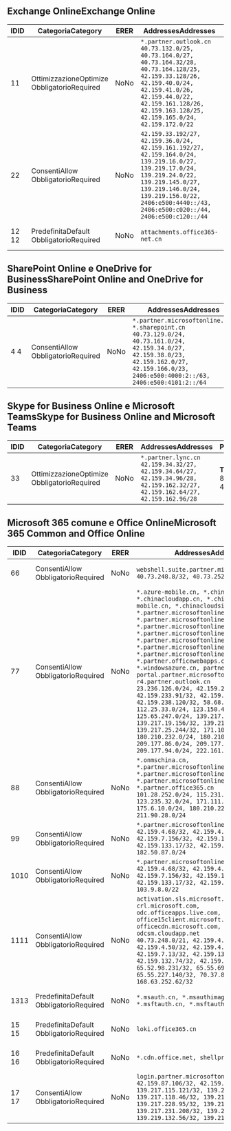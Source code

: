 <!--THIS FILE IS AUTOMATICALLY GENERATED. MANUAL CHANGES WILL BE OVERWRITTEN.-->
<!--Please contact the Office 365 Endpoints team with any questions.-->
<!--China endpoints version 2020070800-->
<!--File generated 2020-08-07 14:00:34.4577-->

## <a name="exchange-online"></a><span data-ttu-id="ce0c1-101">Exchange Online</span><span class="sxs-lookup"><span data-stu-id="ce0c1-101">Exchange Online</span></span>

<span data-ttu-id="ce0c1-102">ID</span><span class="sxs-lookup"><span data-stu-id="ce0c1-102">ID</span></span> | <span data-ttu-id="ce0c1-103">Categoria</span><span class="sxs-lookup"><span data-stu-id="ce0c1-103">Category</span></span> | <span data-ttu-id="ce0c1-104">ER</span><span class="sxs-lookup"><span data-stu-id="ce0c1-104">ER</span></span> | <span data-ttu-id="ce0c1-105">Addresses</span><span class="sxs-lookup"><span data-stu-id="ce0c1-105">Addresses</span></span> | <span data-ttu-id="ce0c1-106">Porte</span><span class="sxs-lookup"><span data-stu-id="ce0c1-106">Ports</span></span>
-- | -------------------- | -- | ---------------------------------------------------------------------------------------------------------------------------------------------------------------------------------------------------------------------------------------------- | ------------------------
<span data-ttu-id="ce0c1-107">1</span><span class="sxs-lookup"><span data-stu-id="ce0c1-107">1</span></span> | <span data-ttu-id="ce0c1-108">Ottimizzazione</span><span class="sxs-lookup"><span data-stu-id="ce0c1-108">Optimize</span></span><BR><span data-ttu-id="ce0c1-109">Obbligatorio</span><span class="sxs-lookup"><span data-stu-id="ce0c1-109">Required</span></span> | <span data-ttu-id="ce0c1-110">No</span><span class="sxs-lookup"><span data-stu-id="ce0c1-110">No</span></span> | `*.partner.outlook.cn`<BR>`40.73.132.0/25, 40.73.164.0/27, 40.73.164.32/28, 40.73.164.128/25, 42.159.33.128/26, 42.159.40.0/24, 42.159.41.0/26, 42.159.44.0/22, 42.159.161.128/26, 42.159.163.128/25, 42.159.165.0/24, 42.159.172.0/22` | <span data-ttu-id="ce0c1-111">**TCP:** 443, 80</span><span class="sxs-lookup"><span data-stu-id="ce0c1-111">**TCP:** 443, 80</span></span>
<span data-ttu-id="ce0c1-112">2</span><span class="sxs-lookup"><span data-stu-id="ce0c1-112">2</span></span> | <span data-ttu-id="ce0c1-113">Consenti</span><span class="sxs-lookup"><span data-stu-id="ce0c1-113">Allow</span></span><BR><span data-ttu-id="ce0c1-114">Obbligatorio</span><span class="sxs-lookup"><span data-stu-id="ce0c1-114">Required</span></span> | <span data-ttu-id="ce0c1-115">No</span><span class="sxs-lookup"><span data-stu-id="ce0c1-115">No</span></span> | `42.159.33.192/27, 42.159.36.0/24, 42.159.161.192/27, 42.159.164.0/24, 139.219.16.0/27, 139.219.17.0/24, 139.219.24.0/22, 139.219.145.0/27, 139.219.146.0/24, 139.219.156.0/22, 2406:e500:4440::/43, 2406:e500:c020::/44, 2406:e500:c120::/44` | <span data-ttu-id="ce0c1-116">**TCP:** 25, 443, 53, 80</span><span class="sxs-lookup"><span data-stu-id="ce0c1-116">**TCP:** 25, 443, 53, 80</span></span>
<span data-ttu-id="ce0c1-117">12 </span><span class="sxs-lookup"><span data-stu-id="ce0c1-117">12</span></span> | <span data-ttu-id="ce0c1-118">Predefinita</span><span class="sxs-lookup"><span data-stu-id="ce0c1-118">Default</span></span><BR><span data-ttu-id="ce0c1-119">Obbligatorio</span><span class="sxs-lookup"><span data-stu-id="ce0c1-119">Required</span></span> | <span data-ttu-id="ce0c1-120">No</span><span class="sxs-lookup"><span data-stu-id="ce0c1-120">No</span></span> | `attachments.office365-net.cn` | <span data-ttu-id="ce0c1-121">**TCP:** 443, 80</span><span class="sxs-lookup"><span data-stu-id="ce0c1-121">**TCP:** 443, 80</span></span>

## <a name="sharepoint-online-and-onedrive-for-business"></a><span data-ttu-id="ce0c1-122">SharePoint Online e OneDrive for Business</span><span class="sxs-lookup"><span data-stu-id="ce0c1-122">SharePoint Online and OneDrive for Business</span></span>

<span data-ttu-id="ce0c1-123">ID</span><span class="sxs-lookup"><span data-stu-id="ce0c1-123">ID</span></span> | <span data-ttu-id="ce0c1-124">Categoria</span><span class="sxs-lookup"><span data-stu-id="ce0c1-124">Category</span></span> | <span data-ttu-id="ce0c1-125">ER</span><span class="sxs-lookup"><span data-stu-id="ce0c1-125">ER</span></span> | <span data-ttu-id="ce0c1-126">Addresses</span><span class="sxs-lookup"><span data-stu-id="ce0c1-126">Addresses</span></span> | <span data-ttu-id="ce0c1-127">Porte</span><span class="sxs-lookup"><span data-stu-id="ce0c1-127">Ports</span></span>
-- | ----------------- | -- | --------------------------------------------------------------------------------------------------------------------------------------------------------------------------------------------------- | ----------------
<span data-ttu-id="ce0c1-128">4 </span><span class="sxs-lookup"><span data-stu-id="ce0c1-128">4</span></span> | <span data-ttu-id="ce0c1-129">Consenti</span><span class="sxs-lookup"><span data-stu-id="ce0c1-129">Allow</span></span><BR><span data-ttu-id="ce0c1-130">Obbligatorio</span><span class="sxs-lookup"><span data-stu-id="ce0c1-130">Required</span></span> | <span data-ttu-id="ce0c1-131">No</span><span class="sxs-lookup"><span data-stu-id="ce0c1-131">No</span></span> | `*.partner.microsoftonline.cn, *.sharepoint.cn`<BR>`40.73.129.0/24, 40.73.161.0/24, 42.159.34.0/27, 42.159.38.0/23, 42.159.162.0/27, 42.159.166.0/23, 2406:e500:4000:2::/63, 2406:e500:4101:2::/64` | <span data-ttu-id="ce0c1-132">**TCP:** 443, 80</span><span class="sxs-lookup"><span data-stu-id="ce0c1-132">**TCP:** 443, 80</span></span>

## <a name="skype-for-business-online-and-microsoft-teams"></a><span data-ttu-id="ce0c1-133">Skype for Business Online e Microsoft Teams</span><span class="sxs-lookup"><span data-stu-id="ce0c1-133">Skype for Business Online and Microsoft Teams</span></span>

<span data-ttu-id="ce0c1-134">ID</span><span class="sxs-lookup"><span data-stu-id="ce0c1-134">ID</span></span> | <span data-ttu-id="ce0c1-135">Categoria</span><span class="sxs-lookup"><span data-stu-id="ce0c1-135">Category</span></span> | <span data-ttu-id="ce0c1-136">ER</span><span class="sxs-lookup"><span data-stu-id="ce0c1-136">ER</span></span> | <span data-ttu-id="ce0c1-137">Addresses</span><span class="sxs-lookup"><span data-stu-id="ce0c1-137">Addresses</span></span> | <span data-ttu-id="ce0c1-138">Porte</span><span class="sxs-lookup"><span data-stu-id="ce0c1-138">Ports</span></span>
-- | -------------------- | -- | -------------------------------------------------------------------------------------------------------------------------------- | ----------------
<span data-ttu-id="ce0c1-139">3</span><span class="sxs-lookup"><span data-stu-id="ce0c1-139">3</span></span> | <span data-ttu-id="ce0c1-140">Ottimizzazione</span><span class="sxs-lookup"><span data-stu-id="ce0c1-140">Optimize</span></span><BR><span data-ttu-id="ce0c1-141">Obbligatorio</span><span class="sxs-lookup"><span data-stu-id="ce0c1-141">Required</span></span> | <span data-ttu-id="ce0c1-142">No</span><span class="sxs-lookup"><span data-stu-id="ce0c1-142">No</span></span> | `*.partner.lync.cn`<BR>`42.159.34.32/27, 42.159.34.64/27, 42.159.34.96/28, 42.159.162.32/27, 42.159.162.64/27, 42.159.162.96/28` | <span data-ttu-id="ce0c1-143">**TCP:** 443, 80</span><span class="sxs-lookup"><span data-stu-id="ce0c1-143">**TCP:** 443, 80</span></span>

## <a name="microsoft-365-common-and-office-online"></a><span data-ttu-id="ce0c1-144">Microsoft 365 comune e Office Online</span><span class="sxs-lookup"><span data-stu-id="ce0c1-144">Microsoft 365 Common and Office Online</span></span>

<span data-ttu-id="ce0c1-145">ID</span><span class="sxs-lookup"><span data-stu-id="ce0c1-145">ID</span></span> | <span data-ttu-id="ce0c1-146">Categoria</span><span class="sxs-lookup"><span data-stu-id="ce0c1-146">Category</span></span> | <span data-ttu-id="ce0c1-147">ER</span><span class="sxs-lookup"><span data-stu-id="ce0c1-147">ER</span></span> | <span data-ttu-id="ce0c1-148">Addresses</span><span class="sxs-lookup"><span data-stu-id="ce0c1-148">Addresses</span></span> | <span data-ttu-id="ce0c1-149">Porte</span><span class="sxs-lookup"><span data-stu-id="ce0c1-149">Ports</span></span>
-- | ------------------- | -- | ---------------------------------------------------------------------------------------------------------------------------------------------------------------------------------------------------------------------------------------------------------------------------------------------------------------------------------------------------------------------------------------------------------------------------------------------------------------------------------------------------------------------------------------------------------------------------------------------------------------------------------------------------------------------------------------------------------------------------------------------------------------------------------------------------------------------------------------------------------------------------- | ----------------
<span data-ttu-id="ce0c1-150">6</span><span class="sxs-lookup"><span data-stu-id="ce0c1-150">6</span></span> | <span data-ttu-id="ce0c1-151">Consenti</span><span class="sxs-lookup"><span data-stu-id="ce0c1-151">Allow</span></span><BR><span data-ttu-id="ce0c1-152">Obbligatorio</span><span class="sxs-lookup"><span data-stu-id="ce0c1-152">Required</span></span> | <span data-ttu-id="ce0c1-153">No</span><span class="sxs-lookup"><span data-stu-id="ce0c1-153">No</span></span> | `webshell.suite.partner.microsoftonline.cn`<BR>`40.73.248.8/32, 40.73.252.10/32` | <span data-ttu-id="ce0c1-154">**TCP:** 443, 80</span><span class="sxs-lookup"><span data-stu-id="ce0c1-154">**TCP:** 443, 80</span></span>
<span data-ttu-id="ce0c1-155">7</span><span class="sxs-lookup"><span data-stu-id="ce0c1-155">7</span></span> | <span data-ttu-id="ce0c1-156">Consenti</span><span class="sxs-lookup"><span data-stu-id="ce0c1-156">Allow</span></span><BR><span data-ttu-id="ce0c1-157">Obbligatorio</span><span class="sxs-lookup"><span data-stu-id="ce0c1-157">Required</span></span> | <span data-ttu-id="ce0c1-158">No</span><span class="sxs-lookup"><span data-stu-id="ce0c1-158">No</span></span> | `*.azure-mobile.cn, *.chinacloudapi.cn, *.chinacloudapp.cn, *.chinacloud-mobile.cn, *.chinacloudsites.cn, *.partner.microsoftonline-m.cn, *.partner.microsoftonline-m.net.cn, *.partner.microsoftonline-m-i.cn, *.partner.microsoftonline-m-i.net.cn, *.partner.microsoftonline-p.net.cn, *.partner.microsoftonline-p-i.cn, *.partner.microsoftonline-p-i.net.cn, *.partner.officewebapps.cn, *.windowsazure.cn, partner.outlook.cn, portal.partner.microsoftonline.cdnsvc.com, r4.partner.outlook.cn`<BR>`23.236.126.0/24, 42.159.224.122/32, 42.159.233.91/32, 42.159.237.146/32, 42.159.238.120/32, 58.68.168.0/24, 112.25.33.0/24, 123.150.49.0/24, 125.65.247.0/24, 139.217.17.219/32, 139.217.19.156/32, 139.217.21.3/32, 139.217.25.244/32, 171.107.84.0/24, 180.210.232.0/24, 180.210.234.0/24, 209.177.86.0/24, 209.177.90.0/24, 209.177.94.0/24, 222.161.226.0/24` | <span data-ttu-id="ce0c1-159">**TCP:** 443, 80</span><span class="sxs-lookup"><span data-stu-id="ce0c1-159">**TCP:** 443, 80</span></span>
<span data-ttu-id="ce0c1-160">8</span><span class="sxs-lookup"><span data-stu-id="ce0c1-160">8</span></span> | <span data-ttu-id="ce0c1-161">Consenti</span><span class="sxs-lookup"><span data-stu-id="ce0c1-161">Allow</span></span><BR><span data-ttu-id="ce0c1-162">Obbligatorio</span><span class="sxs-lookup"><span data-stu-id="ce0c1-162">Required</span></span> | <span data-ttu-id="ce0c1-163">No</span><span class="sxs-lookup"><span data-stu-id="ce0c1-163">No</span></span> | `*.onmschina.cn, *.partner.microsoftonline.net.cn, *.partner.microsoftonline-i.cn, *.partner.microsoftonline-i.net.cn, *.partner.office365.cn`<BR>`101.28.252.0/24, 115.231.150.0/24, 123.235.32.0/24, 171.111.154.0/24, 175.6.10.0/24, 180.210.229.0/24, 211.90.28.0/24` | <span data-ttu-id="ce0c1-164">**TCP:** 443, 80</span><span class="sxs-lookup"><span data-stu-id="ce0c1-164">**TCP:** 443, 80</span></span>
<span data-ttu-id="ce0c1-165">9</span><span class="sxs-lookup"><span data-stu-id="ce0c1-165">9</span></span> | <span data-ttu-id="ce0c1-166">Consenti</span><span class="sxs-lookup"><span data-stu-id="ce0c1-166">Allow</span></span><BR><span data-ttu-id="ce0c1-167">Obbligatorio</span><span class="sxs-lookup"><span data-stu-id="ce0c1-167">Required</span></span> | <span data-ttu-id="ce0c1-168">No</span><span class="sxs-lookup"><span data-stu-id="ce0c1-168">No</span></span> | `*.partner.microsoftonline-p.cn`<BR>`42.159.4.68/32, 42.159.4.200/32, 42.159.7.156/32, 42.159.132.138/32, 42.159.133.17/32, 42.159.135.78/32, 182.50.87.0/24` | <span data-ttu-id="ce0c1-169">**TCP:** 443, 80</span><span class="sxs-lookup"><span data-stu-id="ce0c1-169">**TCP:** 443, 80</span></span>
<span data-ttu-id="ce0c1-170">10</span><span class="sxs-lookup"><span data-stu-id="ce0c1-170">10</span></span> | <span data-ttu-id="ce0c1-171">Consenti</span><span class="sxs-lookup"><span data-stu-id="ce0c1-171">Allow</span></span><BR><span data-ttu-id="ce0c1-172">Obbligatorio</span><span class="sxs-lookup"><span data-stu-id="ce0c1-172">Required</span></span> | <span data-ttu-id="ce0c1-173">No</span><span class="sxs-lookup"><span data-stu-id="ce0c1-173">No</span></span> | `*.partner.microsoftonline.cn`<BR>`42.159.4.68/32, 42.159.4.200/32, 42.159.7.156/32, 42.159.132.138/32, 42.159.133.17/32, 42.159.135.78/32, 103.9.8.0/22` | <span data-ttu-id="ce0c1-174">**TCP:** 443, 80</span><span class="sxs-lookup"><span data-stu-id="ce0c1-174">**TCP:** 443, 80</span></span>
<span data-ttu-id="ce0c1-175">11</span><span class="sxs-lookup"><span data-stu-id="ce0c1-175">11</span></span> | <span data-ttu-id="ce0c1-176">Consenti</span><span class="sxs-lookup"><span data-stu-id="ce0c1-176">Allow</span></span><BR><span data-ttu-id="ce0c1-177">Obbligatorio</span><span class="sxs-lookup"><span data-stu-id="ce0c1-177">Required</span></span> | <span data-ttu-id="ce0c1-178">No</span><span class="sxs-lookup"><span data-stu-id="ce0c1-178">No</span></span> | `activation.sls.microsoft.com, crl.microsoft.com, odc.officeapps.live.com, office15client.microsoft.com, officecdn.microsoft.com, osiprod-scus01-odcsm.cloudapp.net`<BR>`40.73.248.0/21, 42.159.4.45/32, 42.159.4.50/32, 42.159.4.225/32, 42.159.7.13/32, 42.159.132.73/32, 42.159.132.74/32, 42.159.132.75/32, 65.52.98.231/32, 65.55.69.140/32, 65.55.227.140/32, 70.37.81.47/32, 168.63.252.62/32` | <span data-ttu-id="ce0c1-179">**TCP:** 443, 80</span><span class="sxs-lookup"><span data-stu-id="ce0c1-179">**TCP:** 443, 80</span></span>
<span data-ttu-id="ce0c1-180">13</span><span class="sxs-lookup"><span data-stu-id="ce0c1-180">13</span></span> | <span data-ttu-id="ce0c1-181">Predefinita</span><span class="sxs-lookup"><span data-stu-id="ce0c1-181">Default</span></span><BR><span data-ttu-id="ce0c1-182">Obbligatorio</span><span class="sxs-lookup"><span data-stu-id="ce0c1-182">Required</span></span> | <span data-ttu-id="ce0c1-183">No</span><span class="sxs-lookup"><span data-stu-id="ce0c1-183">No</span></span> | `*.msauth.cn, *.msauthimages.cn, *.msftauth.cn, *.msftauthimages.cn` | <span data-ttu-id="ce0c1-184">**TCP:** 443, 80</span><span class="sxs-lookup"><span data-stu-id="ce0c1-184">**TCP:** 443, 80</span></span>
<span data-ttu-id="ce0c1-185">15 </span><span class="sxs-lookup"><span data-stu-id="ce0c1-185">15</span></span> | <span data-ttu-id="ce0c1-186">Predefinita</span><span class="sxs-lookup"><span data-stu-id="ce0c1-186">Default</span></span><BR><span data-ttu-id="ce0c1-187">Obbligatorio</span><span class="sxs-lookup"><span data-stu-id="ce0c1-187">Required</span></span> | <span data-ttu-id="ce0c1-188">No</span><span class="sxs-lookup"><span data-stu-id="ce0c1-188">No</span></span> | `loki.office365.cn` | <span data-ttu-id="ce0c1-189">**TCP:** 443</span><span class="sxs-lookup"><span data-stu-id="ce0c1-189">**TCP:** 443</span></span>
<span data-ttu-id="ce0c1-190">16 </span><span class="sxs-lookup"><span data-stu-id="ce0c1-190">16</span></span> | <span data-ttu-id="ce0c1-191">Predefinita</span><span class="sxs-lookup"><span data-stu-id="ce0c1-191">Default</span></span><BR><span data-ttu-id="ce0c1-192">Obbligatorio</span><span class="sxs-lookup"><span data-stu-id="ce0c1-192">Required</span></span> | <span data-ttu-id="ce0c1-193">No</span><span class="sxs-lookup"><span data-stu-id="ce0c1-193">No</span></span> | `*.cdn.office.net, shellprod.msocdn.com` | <span data-ttu-id="ce0c1-194">**TCP:** 443</span><span class="sxs-lookup"><span data-stu-id="ce0c1-194">**TCP:** 443</span></span>
<span data-ttu-id="ce0c1-195">17 </span><span class="sxs-lookup"><span data-stu-id="ce0c1-195">17</span></span> | <span data-ttu-id="ce0c1-196">Consenti</span><span class="sxs-lookup"><span data-stu-id="ce0c1-196">Allow</span></span><BR><span data-ttu-id="ce0c1-197">Obbligatorio</span><span class="sxs-lookup"><span data-stu-id="ce0c1-197">Required</span></span> | <span data-ttu-id="ce0c1-198">No</span><span class="sxs-lookup"><span data-stu-id="ce0c1-198">No</span></span> | `login.partner.microsoftonline.cn`<BR>`42.159.87.106/32, 42.159.92.96/32, 139.217.115.121/32, 139.217.118.25/32, 139.217.118.46/32, 139.217.118.54/32, 139.217.228.95/32, 139.217.231.198/32, 139.217.231.208/32, 139.217.231.219/32, 139.219.132.56/32, 139.219.133.182/32` | <span data-ttu-id="ce0c1-199">**TCP:** 443, 80</span><span class="sxs-lookup"><span data-stu-id="ce0c1-199">**TCP:** 443, 80</span></span>
